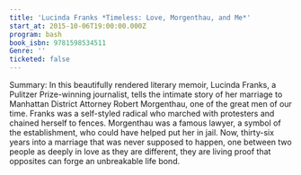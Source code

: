 ```yaml
---
title: 'Lucinda Franks *Timeless: Love, Morgenthau, and Me*'
start_at: 2015-10-06T19:00:00.000Z
program: bash
book_isbn: 9781598534511
Genre: ''
ticketed: false
---
```


Summary: In this beautifully rendered literary memoir, Lucinda Franks, a Pulitzer Prize-winning journalist, tells the intimate story of her marriage  to Manhattan District Attorney Robert Morgenthau, one of the great men of our time. Franks was a self-styled radical who marched with protesters and chained herself to fences. Morgenthau was a famous lawyer, a symbol of the establishment, who could have helped put her in jail. Now, thirty-six years into a marriage that was never supposed to happen, one between two people as deeply in love as they are different, they are living proof that opposites can forge an unbreakable life bond.